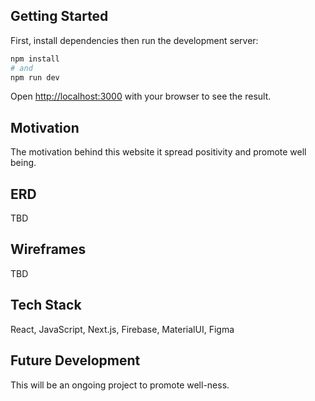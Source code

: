 ## Getting Started

First, install dependencies then run the development server:

```bash
npm install
# and
npm run dev
```

Open [http://localhost:3000](http://localhost:3000) with your browser to see the result.

## Motivation

The motivation behind this website it spread positivity and promote well being.

## ERD

TBD

## Wireframes

TBD

## Tech Stack

React, JavaScript, Next.js, Firebase, MaterialUI, Figma

## Future Development

This will be an ongoing project to promote well-ness.
